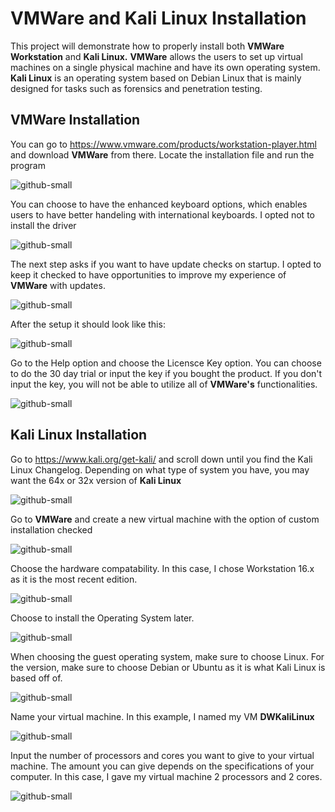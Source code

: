 # VMWare and Kali Linux Installation

This project will demonstrate how to properly install both **VMWare Workstation** and **Kali Linux.** **VMWare** allows the users to set up virtual machines on a single physical machine and have its own operating system. **Kali Linux** is an operating system based on Debian Linux that is mainly designed for tasks such as forensics and penetration testing.

## VMWare Installation

You can go to https://www.vmware.com/products/workstation-player.html and download **VMWare** from there.
Locate the installation file and run the program

![github-small](https://github.com/DerekWongso/VMWare-KaliLinux-Install/blob/main/images/vmwarepro.png)

You can choose to have the enhanced keyboard options, which enables users to have better handeling with international keyboards. I opted not to install the driver

![github-small](https://github.com/DerekWongso/VMWare-KaliLinux-Install/blob/main/images/vmwarepro2.png)

The next step asks if you want to have update checks on startup. I opted to keep it checked to have opportunities to improve my experience of **VMWare** with updates.

![github-small](https://github.com/DerekWongso/VMWare-KaliLinux-Install/blob/main/images/vmwarepro3.png)

After the setup it should look like this:

![github-small](https://github.com/DerekWongso/VMWare-KaliLinux-Install/blob/main/images/vmwarepro5.png)

Go to the Help option and choose the Licensce Key option. You can choose to do the 30 day trial or input the key if you bought the product. If you don't input the key, you will not be able to utilize all of **VMWare's** functionalities.  

![github-small](https://github.com/DerekWongso/VMWare-KaliLinux-Install/blob/main/images/key.png)


## Kali Linux Installation 

Go to https://www.kali.org/get-kali/ and scroll down until you find the Kali Linux Changelog. Depending on what type of system you have, you may want the 64x or 32x version of **Kali Linux**

![github-small](https://github.com/DerekWongso/VMWare-KaliLinux-Install/blob/main/images/kldl.png)

Go to **VMWare** and create a new virtual machine with the option of custom installation checked

![github-small](https://github.com/DerekWongso/VMWare-KaliLinux-Install/blob/main/images/custom.png)

Choose the hardware compatability. In this case, I chose Workstation 16.x as it is the most recent edition.

![github-small](https://github.com/DerekWongso/VMWare-KaliLinux-Install/blob/main/images/ws16.png)

Choose to install the Operating System later.

![github-small](https://github.com/DerekWongso/VMWare-KaliLinux-Install/blob/main/images/later.png)

When choosing the guest operating system, make sure to choose Linux. For the version, make sure to choose Debian or Ubuntu as it is what Kali Linux is based off of.

![github-small](https://github.com/DerekWongso/VMWare-KaliLinux-Install/blob/main/images/debian.png)

Name your virtual machine. In this example, I named my VM **DWKaliLinux**

![github-small](https://github.com/DerekWongso/VMWare-KaliLinux-Install/blob/main/images/vmname.png)

Input the number of processors and cores you want to give to your virtual machine. The amount you can give depends on the specifications of your computer. In this case, I gave my virtual machine 2 processors and 2 cores. 

![github-small](https://github.com/DerekWongso/VMWare-KaliLinux-Install/blob/main/images/core.png)
